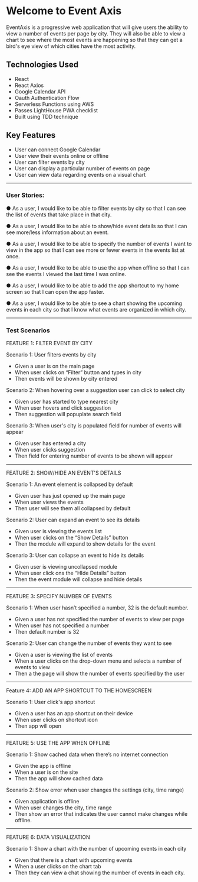 
# Welcome to Event Axis 

EventAxis is a progressive web application that will give users the ability to view a number of events per page by city. They will also be able to view a chart to see where the most events are happening so that they can get a bird's eye view of which cities have the most activity. 

## Technologies Used 

* React 
* React Axios
* Google Calendar API
* Oauth Authentication Flow
* Serverless Functions using AWS
* Passes LightHouse PWA checklist
* Built using TDD technique


## Key Features


* User can connect Google Calendar
* User view their events online or offline
* User can filter events by city
* User can display a particular number of events on page
* User can view data regarding events on a visual chart


<hr>

### User Stories:

● As a user, I would like to be able to filter events by city so that I can see the list of events that
take place in that city.

● As a user, I would like to be able to show/hide event details so that I can see more/less
information about an event.

● As a user, I would like to be able to specify the number of events I want to view in the app so
that I can see more or fewer events in the events list at once.

● As a user, I would like to be able to use the app when offline so that I can see the events I
viewed the last time I was online.

● As a user, I would like to be able to add the app shortcut to my home screen so that I can
open the app faster.

● As a user, I would like to be able to see a chart showing the upcoming events in each city so
that I know what events are organized in which city.


<hr>

### Test Scenarios 

FEATURE 1: FILTER EVENT BY CITY

Scenario 1: User filters events by city

* Given a user is on the main page
* When user clicks on “Filter” button and types in city
* Then events will be shown by city entered

Scenario 2: When hovering over a suggestion user can click to select city

* Given user has started to type nearest city
* When user hovers and click suggestion
* Then suggestion will popuplate search field

Scenario 3: When user's city is populated field for number of events will appear

* Given user has entered a city
* When user clicks suggestion
* Then field for entering number of events to be shown will appear

<hr>

 FEATURE 2: SHOW/HIDE AN EVENT'S DETAILS

Scenario 1: An event element is collapsed by default

* Given user has just opened up the main page
* When user views the events
* Then user will see them all collapsed by default


Scenario 2: User can expand an event to see its details

* Given user is viewing the events list
* When user clicks on the “Show Details” button
* Then the module will expand to show details for the event


Scenario 3: User can collapse an event to hide its details

* Given user is viewing uncollapsed module
* When user click ons the “HIde Details” button
* Then the event module will collapse and hide details

<hr>

FEATURE 3: SPECIFY NUMBER OF EVENTS

Scenario 1: When user hasn’t specified a number, 32 is the default number.

* Given a user has not specified the number of events to view per page
* When user has not specified a number
* Then default number is 32

Scenario 2: User can change the number of events they want to see

* Given a user is viewing the list of events 
* When a user clicks on the drop-down menu and selects a number of events to view
* Then a the page will show the number of events specified by the user

<hr>

Feature 4: ADD AN APP SHORTCUT TO THE HOMESCREEN

Scenario 1: User click's app shortcut

* Given a user has an app shortcut on their device
* When user clicks on shortcut icon
* Then app will open  

<hr>

FEATURE 5: USE THE APP WHEN OFFLINE

Scenario 1: Show cached data when there’s no internet connection

* Given the app is offline
* When a user is on the site
* Then the app will show cached data

Scenario 2: Show error when user changes the settings (city, time range)

* Given application is offline
* When user changes the city, time range
* Then show an error that indicates the user cannot make changes while offline.

<hr>

FEATURE 6: DATA VISUALIZATION

Scenario 1: Show a chart with the number of upcoming events in each city

* Given that there is a chart with upcoming events
* When a user clicks on the chart tab
* Then they can view a chat showing the number of events in each city. 




